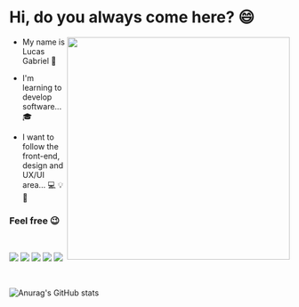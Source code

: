 <H1>Hi, do you always come here? 😄 </H1>

<div inline block>
 <a href='https://github.com/lugabrielll' ><img src="https://user-images.githubusercontent.com/83100757/164801177-ba62b0b4-576b-46f2-9cb4-b56e5db35608.png" align='right' width=400></a>

* My name is Lucas Gabriel  👋 </p>
* I'm learning to develop software... 🎓</p>
* I want to follow the front-end, design and UX/UI area... 💻 💡 💼</p>
</div>

<h3>Feel free 😉</h3><br>



<a href="https://www.facebook.com/profile.php?id=100010957066989"><img src="https://img.shields.io/badge/Facebook-1877F2?style=for-the-badge&logo=facebook&logoColor=white"></a>
<a href="https://www.instagram.com/lugabriel.s/"><img src="https://img.shields.io/badge/Instagram-E4405F?style=for-the-badge&logo=instagram&logoColor=white"></a>
<a href="https://www.linkedin.com/in/lucas-santos-2002/"><img src="https://img.shields.io/badge/LinkedIn-0077B5?style=for-the-badge&logo=linkedin&logoColor=white"></a>
<a href="https://github.com/lugabrielll"><img src="https://img.shields.io/badge/GitHub-100000?style=for-the-badge&logo=github&logoColor=white"></a>
<a href="https://lugabrielll.netlify.app/"><img src="https://img.shields.io/badge/Blogger-FF5722?style=for-the-badge&logo=blogger&logoColor=white" blank="_target"></a>

<br>

![Anurag's GitHub stats](https://github-readme-stats.vercel.app/api?username=lugabrielll&show_icons=true&theme=radical)
